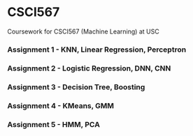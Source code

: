 # CSCI567
Coursework for CSCI567 (Machine Learning) at USC

### Assignment 1 - KNN, Linear Regression, Perceptron

### Assignment 2 - Logistic Regression, DNN, CNN

### Assignment 3 - Decision Tree, Boosting

### Assignment 4 - KMeans, GMM

### Assignment 5 - HMM, PCA